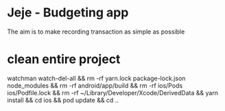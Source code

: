 # Jeje - Budgeting app
The aim is to make recording transaction as simple as possible

# clean entire project
watchman watch-del-all && rm -rf yarn.lock package-lock.json node_modules && rm -rf android/app/build && rm -rf ios/Pods ios/Podfile.lock && rm -rf ~/Library/Developer/Xcode/DerivedData && yarn install && cd ios && pod update && cd ..

